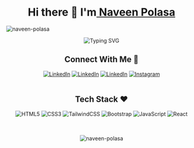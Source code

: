 <h1 align="center">Hi there 👋 I'm<a href="https://www.linkedin.com/in/naveen-polasa/" target="_blank"> Naveen Polasa</a> </h1>
<p align="left"> <img src="https://komarev.com/ghpvc/?username=naveen-polasa&label=Profile%20views&color=0e75b6&style=flat" alt="naveen-polasa" /> </p>

<p align="center">
<a><img src="https://readme-typing-svg.demolab.com?font=Fira+Code&pause=1000&color=0357F7&center=true&width=435&lines=Passionate+Web+Developer" alt="Typing SVG" /></a>
</p>

<h2 align="center" >Connect With Me 🚀</h2>

<div  align="center" >
  <a href="https://www.linkedin.com/in/naveen-polasa/"><img alt="LinkedIn" src="https://img.shields.io/badge/linkedin-%230077B5.svg?style=for-the-badge&logo=linkedin&logoColor=white"/></a>
  <a href="https://twitter.com/NaveenPolasa"><img alt="LinkedIn" src="https://img.shields.io/badge/Twitter-1DA1F2?style=for-the-badge&logo=twitter&logoColor=white"/></a>
  <a href="https://naveenpolasa.hashnode.dev/"><img alt="LinkedIn" src="https://img.shields.io/badge/Hashnode-2962FF?style=for-the-badge&logo=hashnode&logoColor=white"/></a>
   <a href="https://www.instagram.com/naveen_polasa/"><img alt="Instagram" src="https://img.shields.io/badge/Instagram-E4405F?style=for-the-badge&logo=instagram&logoColor=white"/></a>
</div>
<br
>
<h2 align="center">Tech Stack ❤️</h2>
<div align="center">
<img alt="HTML5" src="https://img.shields.io/badge/html5-%23E34F26.svg?style=for-the-badge&logo=html5&logoColor=white"/>
<img alt="CSS3" src="https://img.shields.io/badge/css3-%231572B6.svg?style=for-the-badge&logo=css3&logoColor=white"/> 
<img alt="TailwindCSS" src="https://img.shields.io/badge/Tailwind_CSS-38B2AC?style=for-the-badge&logo=tailwind-css&logoColor=white"/>
<img alt="Bootstrap" src="https://img.shields.io/badge/bootstrap-%23563D7C.svg?style=for-the-badge&logo=bootstrap&logoColor=white"/>
<img alt="JavaScript" src="https://img.shields.io/badge/javascript-%23323330.svg?style=for-the-badge&logo=javascript&logoColor=%23F7DF1E"/> 
<img alt="React" src="https://img.shields.io/badge/react-%2320232a.svg?style=for-the-badge&logo=react&logoColor=%2361DAFB"/>
</div>
<br>
<br>

<!-- <div align="center">
<p><img align="center" src="https://streak-stats.demolab.com/?user=naveen-polasa&theme=dark" alt="naveen-polasa" /></p>
  </div> 
  <br> -->
<div align="center">
<p><img src="https://github-readme-stats.vercel.app/api/top-langs?username=naveen-polasa&show_icons=true&theme=dark&locale=en&layout=compact" alt="naveen-polasa" /></p>
  </div>
